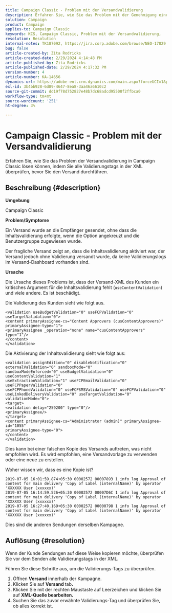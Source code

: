 ```yaml
---
title: Campaign Classic - Problem mit der Versandvalidierung
description: Erfahren Sie, wie Sie das Problem mit der Genehmigung eines Versands unter Campaign Classic lösen können.
solution: Campaign
product: Campaign
applies-to: Campaign Classic
keywords: KCS, Campaign Classic, Problem mit der Versandvalidierung,
resolution: Resolution
internal-notes: TK187092, https://jira.corp.adobe.com/browse/NEO-17029
bug: false
article-created-by: Zita Rodricks
article-created-date: 2/29/2024 4:14:48 PM
article-published-by: Zita Rodricks
article-published-date: 2/29/2024 4:17:32 PM
version-number: 4
article-number: KA-14656
dynamics-url: https://adobe-ent.crm.dynamics.com/main.aspx?forceUCI=1&pagetype=entityrecord&etn=knowledgearticle&id=098836a3-1dd7-ee11-9079-6045bd0065f9
exl-id: 3b4bb928-6d89-4647-8ea8-3aa46a6610c2
source-git-commit: dd19f78d752827e48b7dc68adcd95500f2ffbca0
workflow-type: tm+mt
source-wordcount: '251'
ht-degree: 3%

---
```


# Campaign Classic - Problem mit der Versandvalidierung


Erfahren Sie, wie Sie das Problem der Versandvalidierung in Campaign Classic lösen können, indem Sie alle Validierungstags in der XML überprüfen, bevor Sie den Versand durchführen.

## Beschreibung {#description}


<b>Umgebung</b>

Campaign Classic



<b>Problem/Symptome</b>

Ein Versand wurde an die Empfänger gesendet, ohne dass die Inhaltsvalidierung erfolgte, wenn die Option angekreuzt und die Benutzergruppe zugewiesen wurde.

Der fragliche Versand zeigt an, dass die Inhaltsvalidierung aktiviert war, der Versand jedoch ohne Validierung versandt wurde, da keine Validierungslogs im Versand-Dashboard vorhanden sind.



<b>Ursache</b>

Die Ursache dieses Problems ist, dass der Versand-XML des Kunden ein kritisches Argument für die Inhaltsvalidierung fehlt (`useContentValidation`) und viele andere. Es ist beschädigt.

Die Validierung des Kunden sieht wie folgt aus.




```
<validation useBudgetValidation="0" useFCPValidation="0" useTargetValidation="0">
<content primaryAssignee-cs="Content Approvers (cusContentApprovers)" primaryAssignee-type="1">
<primaryAssignee _operation="none" name="cusContentApprovers" type="1"/>
</content>
</validation>
```




Die Aktivierung der Inhaltsvalidierung sieht wie folgt aus:




```
<validation assignEdition="0" disableNotification="0" externalValidation="0" sandboxMode="0"
sandboxModeEnforced="0" useBudgetValidation="0" useContentValidation="1"
useExtractionValidation="1" useFCPEmailValidation="0" useFCPPaperValidation="0"
useFCPPhoneValidation="0" useFCPSMSValidation="0" useFCPValidation="0"
useLinkedDeliveryValidation="0" useTargetValidation="0" validationMode="0">
<target>
<validation delay="259200" type="0"/>
<primaryAssignee/>
</target>
<content primaryAssignee-cs="Administrator (admin)" primaryAssignee-id="1055"
primaryAssignee-type="0">
</content>
</validation>
```




Dies kann bei einer falschen Kopie des Versands auftreten, was nicht empfohlen wird. Es wird empfohlen, eine Versandvorlage zu verwenden oder eine neue zu erstellen.

Woher wissen wir, dass es eine Kopie ist?




```
2019-07-05 16:01:59.874+05:30 00002572 00007893 1 info log Approval of content for main delivery 'Copy of Label (internalName)' by operator 'XXXXXX User (xxxxxx)'
2019-07-05 16:14:59.526+05:30 00002572 00007D6C 1 info log Approval of content for main delivery 'Copy of Label (internalName)' by operator 'XXXXXX User (xxxxxx)'
2019-07-05 16:27:40.169+05:30 00002572 00000798 1 info log Approval of content for main delivery 'Copy of Label (internalName)' by operator 'XXXXXX User (xxxxxx)'
```




Dies sind die anderen Sendungen derselben Kampagne.


## Auflösung {#resolution}


Wenn der Kunde Sendungen auf diese Weise kopieren möchte, überprüfen Sie vor dem Senden alle Validierungstags in der XML.

Führen Sie diese Schritte aus, um die Validierungs-Tags zu überprüfen.

1. Öffnen <b>Versand</b> innerhalb der Kampagne.
2. Klicken Sie auf <b>Versand </b>tab<b>.</b>
3. Klicken Sie mit der rechten Maustaste auf Leerzeichen und klicken Sie auf <b>XML-Quelle bearbeiten.</b>
4. Suchen Sie das zuvor erwähnte Validierungs-Tag und überprüfen Sie, ob alles korrekt ist.
